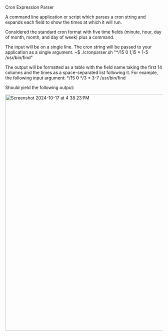  Cron Expression Parser

A command line application or script which parses a cron string and expands each field
to show the times at which it will run.

Considered the standard cron format with five time fields (minute, hour, day of
month, month, and day of week) plus a command.

The input will be on a single line.
The cron string will be passed to your application as a single argument.
~$ ./cronparser.sh "*/15 0 1,15 * 1-5 /usr/bin/find"

The output will be formatted as a table with the field name taking the first 14 columns and
the times as a space-separated list following it.
For example, the following input argument:
*/15 0 */3 * 3-7 /usr/bin/find

Should yield the following output:






<img width="756" alt="Screenshot 2024-10-17 at 4 38 23 PM" src="https://github.com/user-attachments/assets/6468a5c9-0a51-4039-b545-a8069114fdcd">

